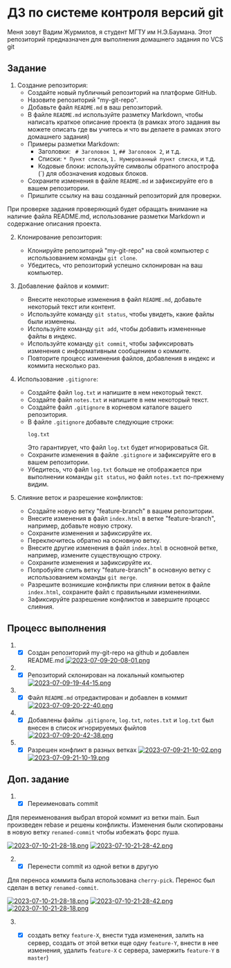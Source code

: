 # ДЗ по системе контроля версий git

Меня зовут Вадим Журмилов, я студент МГТУ им Н.Э.Баумана. Этот репозиторий предназначен для выполнения домашнего задания
по VCS git

## Задание

1. Создание репозитория:
    * Создайте новый публичный репозиторий на платформе GitHub.
    * Назовите репозиторий "my-git-repo".
    * Добавьте файл `README.md` в ваш репозиторий.
    * В файле `README.md` используйте разметку Markdown, чтобы написать краткое описание проекта (в рамках этого задания
      вы можете описать где вы учитесь и что вы делаете в рамках этого домашнего задания)
    * Примеры разметки Markdown:
        * Заголовки: ` # Заголовок 1`, `## Заголовок 2`, и т.д.
        * Списки: `* Пункт списка`, `1. Нумерованный пункт списка`, и т.д.
        * Кодовые блоки: используйте символы обратного апострофа (`) для обозначения кодовых блоков.
    * Сохраните изменения в файле `README.md` и зафиксируйте его в вашем репозитории.
    * Пришлите ссылку на ваш созданный репозиторий для проверки.

При проверке задания проверяющий будет обращать внимание на наличие файла README.md, использование разметки Markdown и
содержание описания проекта.

2. Клонирование репозитория:
    * Клонируйте репозиторий "my-git-repo" на свой компьютер с использованием команды `git clone`.
    * Убедитесь, что репозиторий успешно склонирован на ваш компьютер.

3. Добавление файлов и коммит:
    * Внесите некоторые изменения в файл `README.md`, добавьте некоторый текст или контент.
    * Используйте команду `git status`, чтобы увидеть, какие файлы были изменены.
    * Используйте команду `git add`, чтобы добавить измененные файлы в индекс.
    * Используйте команду `git commit`, чтобы зафиксировать изменения с информативным сообщением о коммите.
    * Повторите процесс изменения файлов, добавления в индекс и коммита несколько раз.

4. Использование `.gitignore`:
    * Создайте файл `log.txt` и напишите в нем некоторый текст.
    * Создайте файл `notes.txt` и напишите в нем некоторый текст.
    * Создайте файл `.gitignore` в корневом каталоге вашего репозитория.
    * В файле `.gitignore` добавьте следующие строки:
      ```
      log.txt
      ```
      Это гарантирует, что файл `log.txt` будет игнорироваться Git.
    * Сохраните изменения в файле `.gitignore` и зафиксируйте его в вашем репозитории.
    * Убедитесь, что файл `log.txt` больше не отображается при выполнении команды `git status`, но файл `notes.txt`
      по-прежнему видим.

5. Слияние веток и разрешение конфликтов:
    * Создайте новую ветку "feature-branch" в вашем репозитории.
    * Внесите изменения в файл `index.html` в ветке "feature-branch", например, добавьте новую строку.
    * Сохраните изменения и зафиксируйте их.
    * Переключитесь обратно на основную ветку.
    * Внесите другие изменения в файл `index.html` в основной ветке, например, измените существующую строку.
    * Сохраните изменения и зафиксируйте их.
    * Попробуйте слить ветку "feature-branch" в основную ветку с использованием команды `git merge`.
    * Разрешите возникшие конфликты при слиянии веток в файле `index.html`, сохраните файл с правильными изменениями.
    * Зафиксируйте разрешение конфликтов и завершите процесс слияния.

## Процесс выполнения

1.
    - [x] Cоздан репозиторий my-git-repo на github и добавлен README.md
      [![2023-07-09-20-08-01.png](https://i.postimg.cc/d1wnQHh9/2023-07-09-20-08-01.png)](https://postimg.cc/bGV13RHG)
2.
    - [x] Репозиторий склонирован на локальный компьютер
      [![2023-07-09-19-44-15.png](https://i.postimg.cc/qq1Hk6Q1/2023-07-09-19-44-15.png)](https://postimg.cc/5QQRg0hz)
3.
    - [x] Файл `README.md` отредактирован и добавлен в коммит
      [![2023-07-09-20-22-40.png](https://i.postimg.cc/RhdvbV8z/2023-07-09-20-22-40.png)](https://postimg.cc/y3JqDBsf)
4.
    - [x] Добавлены файлы `.gitignore`, `log.txt`, `notes.txt` и `log.txt` был внесен в список игнорируемых фыйлов
      [![2023-07-09-20-42-38.png](https://i.postimg.cc/4x5F7HcG/2023-07-09-20-42-38.png)](https://postimg.cc/gxxK1J4t)
5.
    - [x] Разрешен конфликт в разных ветках
      [![2023-07-09-21-10-02.png](https://i.postimg.cc/sfZRqmkN/2023-07-09-21-10-02.png)](https://postimg.cc/c6Zj8R4R)
      [![2023-07-09-21-10-19.png](https://i.postimg.cc/9FdHFMFP/2023-07-09-21-10-19.png)](https://postimg.cc/562Rsfzj)

## Доп. задание

1. - [x] Переименовать commit

Для переименования выбрал второй коммит из ветки main. Был произведен rebase и решены конфликты. Изменения были
скопированы в новую ветку `renamed-commit` чтобы избежать форс пуша.

[![2023-07-10-21-28-18.png](https://i.postimg.cc/RCsnTnYG/2023-07-10-21-28-18.png)](https://postimg.cc/fkdLzkD0)
[![2023-07-10-21-28-42.png](https://i.postimg.cc/q7s3cDfC/2023-07-10-21-28-42.png)](https://postimg.cc/WD4zTn12)

2. - [x] Перенести commit из одной ветки в другую

Для переноса коммита была использована `cherry-pick`. Перенос был сделан в ветку `renamed-commit`.

[![2023-07-10-21-28-18.png](https://i.postimg.cc/kgF11mbn/2023-07-10-21-51-22.png)](https://postimg.cc/fkdLzkD0)
[![2023-07-10-21-28-42.png](https://i.postimg.cc/0NkthBY7/2023-07-10-21-51-35.png)](https://postimg.cc/WD4zTn12)
[![2023-07-10-21-28-18.png](https://i.postimg.cc/CKcv0s7X/2023-07-10-21-51-44.png)](https://postimg.cc/fkdLzkD0)

3. - [x] создать ветку `feature-X`, внести туда изменения, залить на сервер, создать от этой ветки еще одну `feature-Y`, внести в нее изменения, удалить `feature-X` с сервера, замержить `feature-Y` в `master`)

